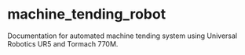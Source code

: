 # machine_tending_robot
Documentation for automated machine tending system using Universal Robotics UR5 and Tormach 770M.
